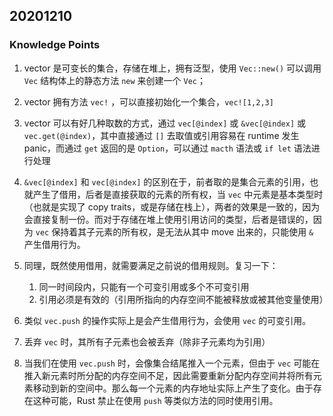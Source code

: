 ## 20201210

### Knowledge Points

1. vector 是可变长的集合，存储在堆上，拥有泛型，使用 `Vec::new()` 可以调用 `Vec` 结构体上的静态方法 `new` 来创建一个 `Vec`；

2. vector 拥有方法 `vec!` ，可以直接初始化一个集合，`vec![1,2,3]`

3. vector 可以有好几种取数的方式，通过 `vec[@index]` 或 `&vec[@index]` 或 `vec.get(@index)`，其中直接通过 `[]` 去取值或引用容易在 runtime 发生 panic，而通过 `get` 返回的是 `Option`，可以通过 `macth` 语法或 `if let` 语法进行处理

4. `&vec[@index]` 和 `vec[@index]` 的区别在于，前者取的是集合元素的引用，也就产生了借用，后者是直接获取的元素的所有权，当 `vec` 中元素是基本类型时（也就是实现了 copy traits，或是存储在栈上），两者的效果是一致的，因为会直接复制一份。而对于存储在堆上使用引用访问的类型，后者是错误的，因为 `vec` 保持着其子元素的所有权，是无法从其中 move 出来的，只能使用 `&` 产生借用行为。

5. 同理，既然使用借用，就需要满足之前说的借用规则。复习一下：

    1. 同一时间段内，只能有一个可变引用或多个不可变引用
    2. 引用必须是有效的（引用所指向的内存空间不能被释放或被其他变量使用）

6. 类似 `vec.push` 的操作实际上是会产生借用行为，会使用 `vec` 的可变引用。

7. 丢弃 `vec` 时，其所有子元素也会被丢弃（除非子元素均为引用）

8. 当我们在使用 `vec.push` 时，会像集合结尾推入一个元素，但由于 `vec` 可能在推入新元素时所分配的内存空间不足，因此需要重新分配内存空间并将所有元素移动到新的空间中。那么每一个元素的内存地址实际上产生了变化。由于存在这种可能，Rust 禁止在使用 `push` 等类似方法的同时使用引用。


